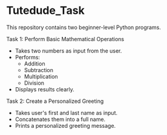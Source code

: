 # Tutedude_Task

This repository contains two beginner-level Python programs.

Task 1: Perform Basic Mathematical Operations
- Takes two numbers as input from the user.
- Performs:
  - Addition
  - Subtraction
  - Multiplication
  - Division
- Displays results clearly.

Task 2: Create a Personalized Greeting
- Takes user's first and last name as input.
- Concatenates them into a full name.
- Prints a personalized greeting message.
